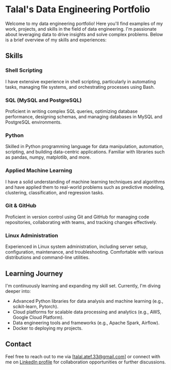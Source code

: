 # Talal's Data Engineering Portfolio

Welcome to my data engineering portfolio! Here you'll find examples of my work, projects, and skills in the field of data engineering. I'm passionate about leveraging data to drive insights and solve complex problems. Below is a brief overview of my skills and experiences:

## Skills

### Shell Scripting
I have extensive experience in shell scripting, particularly in automating tasks, managing file systems, and orchestrating processes using Bash.

### SQL (MySQL and PostgreSQL)
Proficient in writing complex SQL queries, optimizing database performance, designing schemas, and managing databases in MySQL and PostgreSQL environments.

### Python
Skilled in Python programming language for data manipulation, automation, scripting, and building data-centric applications. Familiar with libraries such as pandas, numpy, matplotlib, and more.

### Applied Machine Learning
I have a solid understanding of machine learning techniques and algorithms and have applied them to real-world problems such as predictive modeling, clustering, classification, and regression tasks.

### Git & GitHub
Proficient in version control using Git and GitHub for managing code repositories, collaborating with teams, and tracking changes effectively.

### Linux Administration
Experienced in Linux system administration, including server setup, configuration, maintenance, and troubleshooting. Comfortable with various distributions and command-line utilities.


## Learning Journey
I'm continuously learning and expanding my skill set. Currently, I'm diving deeper into:
- Advanced Python libraries for data analysis and machine learning (e.g., scikit-learn, Pytorch).
- Cloud platforms for scalable data processing and analytics (e.g., AWS, Google Cloud Platform).
- Data engineering tools and frameworks (e.g., Apache Spark, Airflow).
- Docker to deploying my projects.

## Contact
Feel free to reach out to me via [talal.atef.33@gmail.com] or connect with me on [LinkedIn profile](https://www.linkedin.com/in/talal-atef-997580204/) for collaboration opportunities or further discussions.


<!---
Talal-Atef/Talal-Atef is a ✨ special ✨ repository because its `README.md` (this file) appears on your GitHub profile.
You can click the Preview link to take a look at your changes.
--->
